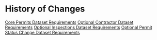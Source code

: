 # History of Changes

[Core Permits Dataset Requirements](https://github.com/open-data-standards/permitdata.org/wiki/Core-Permits-Dataset-Requirements/_history)
[Optional Contractor Dataset Requirements](https://github.com/open-data-standards/permitdata.org/wiki/Optional-Contractor-Dataset-Requirements/_history)
[Optional Inspections Dataset Requirements](https://github.com/open-data-standards/permitdata.org/wiki/Optional-Inspections-Dataset-Requirements/_history)
[Optional Permit Status Change Dataset Requirements](https://github.com/open-data-standards/permitdata.org/wiki/Optional-Permit-Status-Change-Dataset-Requirements/_history)